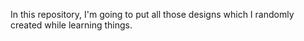 In this repository, I'm going to put all those designs which I randomly created while learning things.
